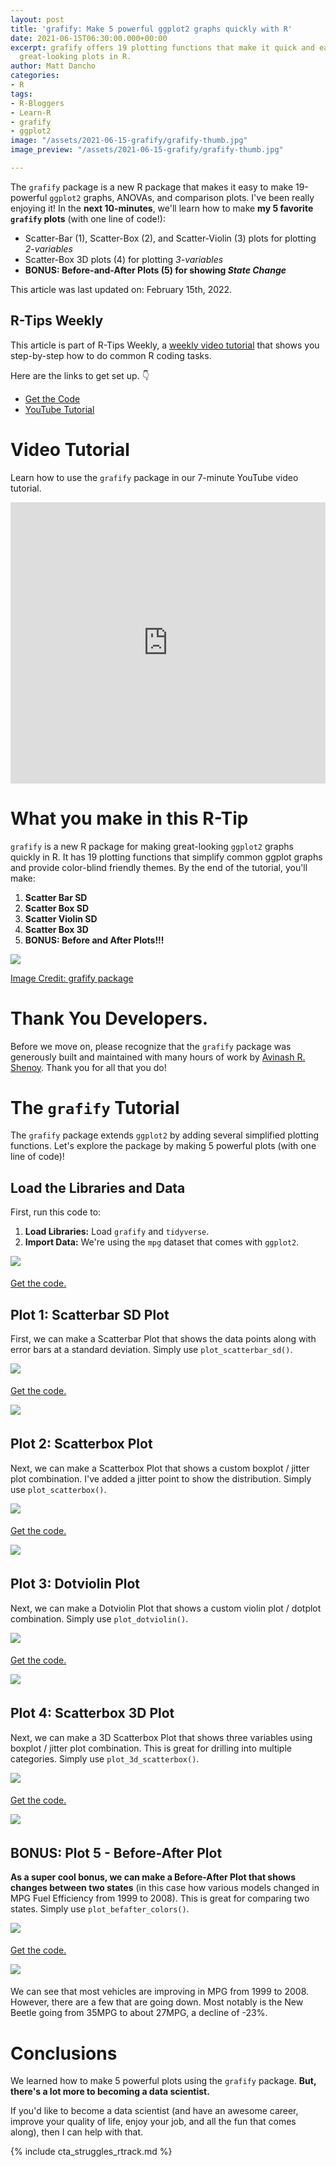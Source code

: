 ```yaml
---
layout: post
title: 'grafify: Make 5 powerful ggplot2 graphs quickly with R'
date: 2021-06-15T06:30:00.000+00:00
excerpt: grafify offers 19 plotting functions that make it quick and easy to make
  great-looking plots in R.
author: Matt Dancho
categories:
- R
tags:
- R-Bloggers
- Learn-R
- grafify
- ggplot2
image: "/assets/2021-06-15-grafify/grafify-thumb.jpg"
image_preview: "/assets/2021-06-15-grafify/grafify-thumb.jpg"

---
```

The `grafify` package is a new R package that makes it easy to make 19-powerful `ggplot2` graphs, ANOVAs, and comparison plots. I've been really enjoying it! In the **next 10-minutes**, we'll learn how to make **my 5 favorite `grafify` plots** (with one line of code!):

* Scatter-Bar (1), Scatter-Box (2), and Scatter-Violin (3) plots for plotting _2-variables_
* Scatter-Box 3D plots (4) for plotting _3-variables_
* **BONUS: Before-and-After Plots (5) for showing _State Change_**

This article was last updated on: February 15th, 2022.

## R-Tips Weekly

This article is part of R-Tips Weekly, a <a href="https://learn.business-science.io/r-tips-newsletter">weekly video tutorial</a> that shows you step-by-step how to do common R coding tasks.

<p>Here are the links to get set up. 👇</p>

<ul>

<li><a href="https://learn.business-science.io/r-tips-newsletter">Get the Code</a></li>

<li><a href="https://youtu.be/j2LT8L5mIa4">YouTube Tutorial</a></li> </ul>

# Video Tutorial

Learn how to use the `grafify` package in our 7-minute YouTube video tutorial.

<iframe width="100%" height="450" src="https://www.youtube.com/embed/j2LT8L5mIa4" title="YouTube video player" frameborder="0" allow="accelerometer; autoplay; clipboard-write; encrypted-media; gyroscope; picture-in-picture" allowfullscreen></iframe>

# What you make in this R-Tip

`grafify` is a new R package for making great-looking `ggplot2` graphs quickly in R. It has 19 plotting functions that simplify common ggplot graphs and provide color-blind friendly themes. By the end of the tutorial, you'll make:

1. **Scatter Bar SD**
2. **Scatter Box SD**
3. **Scatter Violin SD**
4. **Scatter Box 3D**
5. **BONUS: Before and After Plots!!!**

<img src="/assets/2021-06-15-grafify/grafify-gallery.jpg" style='max-width:80%'>

<p class='text-center date'>
<a href='https://grafify-vignettes.netlify.app/' target='_blank'> Image Credit: grafify package</a>
</p>

# Thank You Developers.

Before we move on, please recognize that the `grafify` package was generously built and maintained with many hours of work by [Avinash R. Shenoy](https://www.imperial.ac.uk/people/a.shenoy). Thank you for all that you do!

# The `grafify` Tutorial

The `grafify` package extends `ggplot2` by adding several simplified plotting functions. Let's explore the package by making 5 powerful plots (with one line of code)!

## Load the Libraries and Data

First, run this code to:

1. **Load Libraries:** Load `grafify` and `tidyverse`.
2. **Import Data:** We're using the `mpg` dataset that comes with `ggplot2`.

<img src="/assets/2021-06-15-grafify/00-libraries.jpg" style='max-width:100%;margin-bottom:5px;'>
<p class='text-center date'>
<a href='https://learn.business-science.io/r-tips-newsletter' target ='_blank'>Get the code.</a>
</p>

## Plot 1: Scatterbar SD Plot

First, we can make a Scatterbar Plot that shows the data points along with error bars at a standard deviation. Simply use `plot_scatterbar_sd()`.

<img src="/assets/2021-06-15-grafify/1.1-scatterbar.jpg" style='margin-bottom:5px;max-width:50%'>

<p class='text-center date'>
<a href='https://learn.business-science.io/r-tips-newsletter' target ='_blank'>Get the code.</a>
</p>

<img src="/assets/2021-06-15-grafify/1.1-scatterbar-plot.jpg" style='max-width:80%;margin-bottom:5px;'>

## Plot 2: Scatterbox Plot

Next, we can make a Scatterbox Plot that shows a custom boxplot / jitter plot combination. I've added a jitter point to show the distribution. Simply use `plot_scatterbox()`.

<img src="/assets/2021-06-15-grafify/1.2-scatterbox.jpg" style='margin-bottom:5px;max-width:100%'>

<p class='text-center date'>
<a href='https://learn.business-science.io/r-tips-newsletter' target ='_blank'>Get the code.</a>
</p>

<img src="/assets/2021-06-15-grafify/1.2-scatterbox-plot.jpg" style='max-width:80%;margin-bottom:5px;'>

## Plot 3: Dotviolin Plot

Next, we can make a Dotviolin Plot that shows a custom violin plot / dotplot combination. Simply use `plot_dotviolin()`.

<img src="/assets/2021-06-15-grafify/1.3-dotviolin.jpg" style='margin-bottom:5px;max-width:100%'>

<p class='text-center date'>
<a href='https://learn.business-science.io/r-tips-newsletter' target ='_blank'>Get the code.</a>
</p>

<img src="/assets/2021-06-15-grafify/1.3-dotviolin-plot.jpg" style='max-width:100%;margin-bottom:5px;'>

## Plot 4: Scatterbox 3D Plot

Next, we can make a 3D Scatterbox Plot that shows three variables using boxplot / jitter plot combination. This is great for drilling into multiple categories. Simply use `plot_3d_scatterbox()`.

<img src="/assets/2021-06-15-grafify/2.0-scatterbox-3d.jpg" style='margin-bottom:5px;max-width:100%'>

<p class='text-center date'>
<a href='https://learn.business-science.io/r-tips-newsletter' target ='_blank'>Get the code.</a>
</p>

<img src="/assets/2021-06-15-grafify/2.0-scatterbox-3d-plot.jpg" style='max-width:100%;margin-bottom:5px;'>

## BONUS: Plot 5 - Before-After Plot

**As a super cool bonus, we can make a Before-After Plot that shows changes between two states** (in this case how various models changed in MPG Fuel Efficiency from 1999 to 2008). This is great for comparing two states. Simply use `plot_befafter_colors()`.

<img src="/assets/2021-06-15-grafify/3.0-before-after.jpg" style='margin-bottom:5px;max-width:100%'>

<p class='text-center date'>
<a href='https://learn.business-science.io/r-tips-newsletter' target ='_blank'>Get the code.</a>
</p>

<img src="/assets/2021-06-15-grafify/3.0-before-after-plot.jpg" style='max-width:100%;margin-bottom:5px;'>

We can see that most vehicles are improving in MPG from 1999 to 2008. However, there are a few that are going down. Most notably is the New Beetle going from 35MPG to about 27MPG, a decline of -23%.

# Conclusions

We learned how to make 5 powerful plots using the `grafify` package. **But, there's a lot more to becoming a data scientist.**

If you'd like to become a data scientist (and have an awesome career, improve your quality of life, enjoy your job, and all the fun that comes along), then I can help with that.

{% include cta_struggles_rtrack.md %}
